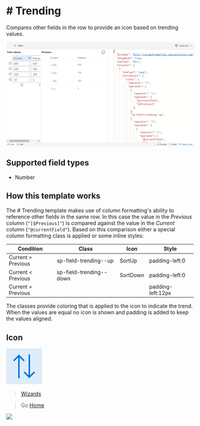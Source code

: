 # # Trending


Compares other fields in the row to provide an icon based on trending values.

![Number Trending Wizard](../assets/WizardNumberTrending.png)

## Supported field types
- Number

## How this template works

The # Trending template makes use of column formatting's ability to reference other fields in the same row. In this case the value in the _Previous_ column (`"[$Previous]"`) is compared against the value in the _Current_ column (`"@currentField"`). Based on this comparison either a special column formatting class is applied or some inline styles:

|Condition|Class|Icon|Style|
|---|---|---|---|
|Current > Previous|sp-field-trending--up|SortUp|padding-left:0|
|Current < Previous|sp-field-trending--down|SortDown|padding-left:0|
|Current = Previous|||padding-left:12px|

The classes provide coloring that is applied to the icon to indicate the trend. When the values are equal no icon is shown and padding is added to keep the values aligned.

## Icon

![Icon](../assets/icons/Sort.png)

> [Wizards](./index.md)

> Go [Home](../index.md)

![](https://telemetry.sharepointpnp.com/sp-dev-solutions/solutions/ColumnFormatter/wiki/Wizards/NumberTrending)
